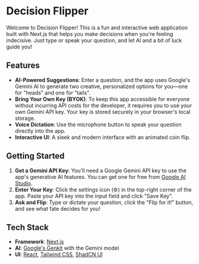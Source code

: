 # Decision Flipper

Welcome to Decision Flipper! This is a fun and interactive web application built with Next.js that helps you make decisions when you're feeling indecisive. Just type or speak your question, and let AI and a bit of luck guide you!

## Features

-   **AI-Powered Suggestions**: Enter a question, and the app uses Google's Gemini AI to generate two creative, personalized options for you—one for "heads" and one for "tails".
-   **Bring Your Own Key (BYOK)**: To keep this app accessible for everyone without incurring API costs for the developer, it requires you to use your own Gemini API key. Your key is stored securely in your browser's local storage.
-   **Voice Dictation**: Use the microphone button to speak your question directly into the app.
-   **Interactive UI**: A sleek and modern interface with an animated coin flip.

## Getting Started

1.  **Get a Gemini API Key**: You'll need a Google Gemini API key to use the app's generative AI features. You can get one for free from [Google AI Studio](https://aistudio.google.com/app/apikey).
2.  **Enter Your Key**: Click the settings icon (⚙️) in the top-right corner of the app. Paste your API key into the input field and click "Save Key".
3.  **Ask and Flip**: Type or dictate your question, click the "Flip for it!" button, and see what fate decides for you!

## Tech Stack

-   **Framework**: [Next.js](https://nextjs.org/)
-   **AI**: [Google's Genkit](https://firebase.google.com/docs/genkit) with the Gemini model
-   **UI**: [React](https://react.dev/), [Tailwind CSS](https://tailwindcss.com/), [ShadCN UI](https://ui.shadcn.com/)